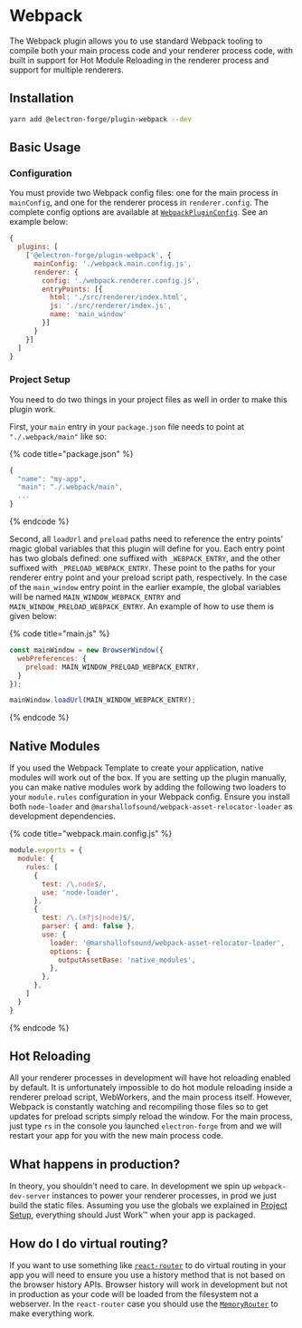 # Webpack

The Webpack plugin allows you to use standard Webpack tooling to compile both your main process code and your renderer process code, with built in support for Hot Module Reloading in the renderer process and support for multiple renderers.

## Installation

```bash
yarn add @electron-forge/plugin-webpack --dev
```

## Basic Usage

### Configuration

You must provide two Webpack config files: one for the main process in `mainConfig`, and one for the renderer process in `renderer.config`. The complete config options are available at [`WebpackPluginConfig`](https://js.electronforge.io/plugin/webpack/interfaces/webpackpluginconfig.html). See an example below:

```javascript
{
  plugins: [
    ['@electron-forge/plugin-webpack', {
      mainConfig: './webpack.main.config.js',
      renderer: {
        config: './webpack.renderer.config.js',
        entryPoints: [{
          html: './src/renderer/index.html',
          js: './src/renderer/index.js',
          name: 'main_window'
        }]
      }
    }]
  ]
}
```

### Project Setup

You need to do two things in your project files as well in order to make this plugin work.

First, your `main` entry in your `package.json` file needs to point at `"./.webpack/main"` like so:

{% code title="package.json" %}
```javascript
{
  "name": "my-app",
  "main": "./.webpack/main",
  ...
}
```
{% endcode %}

Second, all `loadUrl` and `preload` paths need to reference the entry points' magic global variables that this plugin will define for you. Each entry point has two globals defined: one suffixed with `_WEBPACK_ENTRY`, and the other suffixed with `_PRELOAD_WEBPACK_ENTRY`. These point to the paths for your renderer entry point and your preload script path, respectively. In the case of the `main_window` entry point in the earlier example, the global variables will be named `MAIN_WINDOW_WEBPACK_ENTRY` and `MAIN_WINDOW_PRELOAD_WEBPACK_ENTRY`.  An example of how to use them is given below:

{% code title="main.js" %}
```javascript
const mainWindow = new BrowserWindow({
  webPreferences: {
    preload: MAIN_WINDOW_PRELOAD_WEBPACK_ENTRY,
  }
});

mainWindow.loadUrl(MAIN_WINDOW_WEBPACK_ENTRY);
```
{% endcode %}

## Native Modules

If you used the Webpack Template to create your application, native modules will work out of the box. If you are setting up the plugin manually, you can make native modules work by adding the following two loaders to your `module.rules` configuration in your Webpack config.  Ensure you install both `node-loader` and `@marshallofsound/webpack-asset-relocator-loader` as development dependencies.

{% code title="webpack.main.config.js" %}
```javascript
module.exports = {
  module: {
    rules: [
      {
        test: /\.node$/,
        use: 'node-loader',
      },
      {
        test: /\.(m?js|node)$/,
        parser: { amd: false },
        use: {
          loader: '@marshallofsound/webpack-asset-relocator-loader',
          options: {
            outputAssetBase: 'native_modules',
          },
        },
      },
    ]
  }
}
```
{% endcode %}

## Hot Reloading

All your renderer processes in development will have hot reloading enabled by default. It is unfortunately impossible to do hot module reloading inside a renderer preload script, WebWorkers, and the main process itself.  However, Webpack is constantly watching and recompiling those files so to get updates for preload scripts simply reload the window. For the main process, just type `rs` in the console you launched `electron-forge` from and we will restart your app for you with the new main process code.

## What happens in production?

In theory, you shouldn't need to care.  In development we spin up `webpack-dev-server` instances to power your renderer processes, in prod we just build the static files.  Assuming you use the globals we explained in [Project Setup](webpack.md#project-setup), everything should Just Work™ when your app is packaged.

## How do I do virtual routing?

If you want to use something like [`react-router`](https://github.com/ReactTraining/react-router) to do virtual routing in your app you will need to ensure you use a history method that is not based on the browser history APIs.  Browser history will work in development but not in production as your code will be loaded from the filesystem not a webserver.  In the `react-router` case you should use the [`MemoryRouter`](https://github.com/ReactTraining/react-router/blob/master/packages/react-router/docs/api/MemoryRouter.md) to make everything work.

